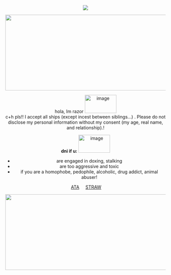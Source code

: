 <div align="center">

<div align="center">

![](https://komarev.com/ghpvc/?username=vampyrezcry&color=55649f&label=the+dream+yet+to+be+dreamed)

<img width="2000" height="237" alt="image" src="https://github.com/user-attachments/assets/f22a1ff3-8fd2-47a1-98ff-e2546496a651" />

hola, Im razor <img width="99" height="57" alt="image" src="https://github.com/user-attachments/assets/6e96f11c-4584-466f-ae17-a094e6a6bb12" />
 </br>
c+h pls!! I accept all ships (except incest between siblings...) .
Please do not disclose my personal information without my consent (my age, real name, and relationship).! </br>

**dni if u:** <img width="99" height="56" alt="image" src="https://github.com/user-attachments/assets/678a34f9-9af7-4401-a941-6b533625032a" />
</br>
* are engaged in doxing, stalking </br>
* are too aggressive and toxic </br>
* if you are a homophobe, pedophile, alcoholic, drug addict, animal abuser! </br>

‎ ‎ [ATA](https://razorcool.atabook.org/) ‎  ‎  ‎  ‎ [STRAW](https://razor-cool.straw.page/)
 ‎ 
<div align="center">

<div align="center">

<img width="2000" height="237" alt="image" src="https://github.com/user-attachments/assets/f22a1ff3-8fd2-47a1-98ff-e2546496a651" />
